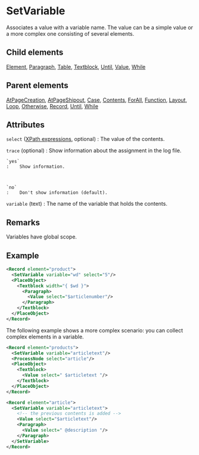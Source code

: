 # SetVariable



Associates a value with a variable name. The value can be a simple value or a more complex one consisting of several elements.



##  Child elements

[Element](../element.md), [Paragraph](../paragraph.md), [Table](../table.md), [Textblock](../textblock.md), [Until](../until.md), [Value](../value.md), [While](../while.md)

##  Parent elements

[AtPageCreation](../atpagecreation.md), [AtPageShipout](../atpageshipout.md), [Case](../case.md), [Contents](../contents.md), [ForAll](../forall.md), [Function](../function.md), [Layout](../layout.md), [Loop](../loop.md), [Otherwise](../otherwise.md), [Record](../record.md), [Until](../until.md), [While](../while.md)


## Attributes



`select` ([XPath expressions](../../../manual/xpath.md), optional)
:   The value of the contents.




`trace` (optional)
:   Show information about the assignment in the log file.



    `yes`
    :    Show information.



    `no`
    :    Don't show information (default).




`variable` (text)
:   The name of the variable that holds the contents.




## Remarks
Variables have global scope.


## Example

```xml
<Record element="product">
  <SetVariable variable="wd" select="5"/>
  <PlaceObject>
    <Textblock width="{ $wd }">
      <Paragraph>
        <Value select="$articlenumber"/>
      </Paragraph>
    </Textblock>
  </PlaceObject>
</Record>

```

The following example shows a more complex scenario: you can collect complex elements in a variable.


```xml
<Record element="products">
  <SetVariable variable="articletext"/>
  <ProcessNode select="article"/>
  <PlaceObject>
    <Textblock>
      <Value select=" $articletext "/>
    </Textblock>
  </PlaceObject>
</Record>

<Record element="article">
  <SetVariable variable="articletext">
    <!-- the previous contents is added -->
    <Value select="$articletext"/>
    <Paragraph>
      <Value select=" @description "/>
    </Paragraph>
  </SetVariable>
</Record>

```





